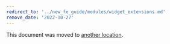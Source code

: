 ```yaml
---
redirect_to: '../new_fe_guide/modules/widget_extensions.md'
remove_date: '2022-10-27'
---
```


This document was moved to [another location](../new_fe_guide/modules/widget_extensions.md).

<!-- This redirect file can be deleted after <2022-10-27>. -->
<!-- Redirects that point to other docs in the same project expire in three months. -->
<!-- Redirects that point to docs in a different project or site (for example, link is not relative and starts with `https:`) expire in one year. -->
<!-- Before deletion, see: https://docs.gitlab.com/ee/development/documentation/redirects.html -->
